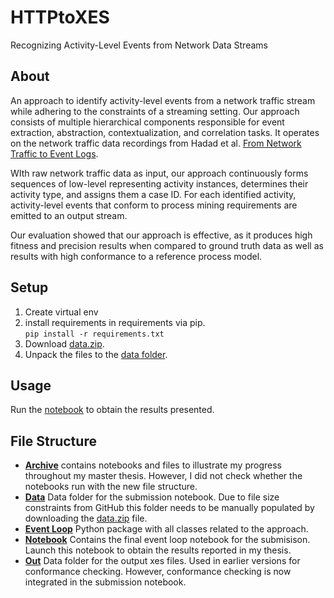 # HTTPtoXES
Recognizing Activity-Level Events from Network Data Streams

## About
An approach to identify activity-level events from a network traffic stream while adhering to the constraints of a streaming setting.
Our approach consists of multiple hierarchical components responsible for event extraction, abstraction, contextualization,
and correlation tasks.
It operates on the network traffic data recordings from Hadad et al. [From Network Traffic to Event Logs](https://github.com/HaifaUniversityBPM/traffic-data-to-event-log).

WIth raw network traffic data as input, our approach continuously forms sequences of low-level
representing activity instances, determines their activity type, and assigns them a
case ID. For each identified activity, activity-level events that conform to process
mining requirements are emitted to an output stream.

Our evaluation showed that our approach is effective, as it produces high fitness and precision results when compared to ground truth data as well as results with high conformance to a reference
process model.

## Setup 
1. Create virtual env
2. install requirements in requirements via pip.  
`pip install -r requirements.txt`
4. Download [data.zip](https://drive.google.com/file/d/1LpoE9J23hurN4ppgrPEcLLenalWfowNT/view?usp=sharing).
5. Unpack the files to the [data folder](data). 

## Usage
Run the [notebook](notebook/pipeline_final.ipynb) to obtain the results presented.

## File Structure 
- [**Archive**](archive) contains notebooks and files to illustrate my progress throughout my master thesis. However, I did not check whether the notebooks run with the new file structure.
- [**Data**](data) Data folder for the submission notebook. Due to file size constraints from GitHub this folder needs to be manually populated by downloading the [data.zip](https://drive.google.com/file/d/1LpoE9J23hurN4ppgrPEcLLenalWfowNT/view?usp=sharing) file.
- [**Event Loop**](event_loop) Python package with all classes related to the approach. 
- [**Notebook**](notebook) Contains the final event loop notebook for the submisison. Launch this notebook to obtain the results reported in my thesis. 
- [**Out**](out) Data folder for the output xes files. Used in earlier versions for conformance checking. However, conformance checking is now integrated in the submission notebook.

